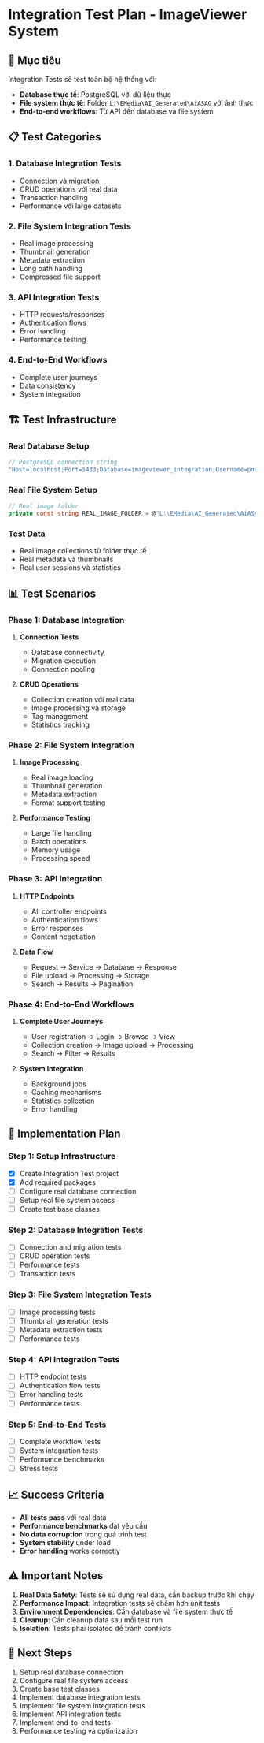 # Integration Test Plan - ImageViewer System

## 🎯 **Mục tiêu**

Integration Tests sẽ test toàn bộ hệ thống với:
- **Database thực tế**: PostgreSQL với dữ liệu thực
- **File system thực tế**: Folder `L:\EMedia\AI_Generated\AiASAG` với ảnh thực
- **End-to-end workflows**: Từ API đến database và file system

## 📋 **Test Categories**

### 1. **Database Integration Tests**
- Connection và migration
- CRUD operations với real data
- Transaction handling
- Performance với large datasets

### 2. **File System Integration Tests**
- Real image processing
- Thumbnail generation
- Metadata extraction
- Long path handling
- Compressed file support

### 3. **API Integration Tests**
- HTTP requests/responses
- Authentication flows
- Error handling
- Performance testing

### 4. **End-to-End Workflows**
- Complete user journeys
- Data consistency
- System integration

## 🏗️ **Test Infrastructure**

### **Real Database Setup**
```csharp
// PostgreSQL connection string
"Host=localhost;Port=5433;Database=imageviewer_integration;Username=postgres;Password=123456"
```

### **Real File System Setup**
```csharp
// Real image folder
private const string REAL_IMAGE_FOLDER = @"L:\EMedia\AI_Generated\AiASAG";
```

### **Test Data**
- Real image collections từ folder thực tế
- Real metadata và thumbnails
- Real user sessions và statistics

## 📊 **Test Scenarios**

### **Phase 1: Database Integration**
1. **Connection Tests**
   - Database connectivity
   - Migration execution
   - Connection pooling

2. **CRUD Operations**
   - Collection creation với real data
   - Image processing và storage
   - Tag management
   - Statistics tracking

### **Phase 2: File System Integration**
1. **Image Processing**
   - Real image loading
   - Thumbnail generation
   - Metadata extraction
   - Format support testing

2. **Performance Testing**
   - Large file handling
   - Batch operations
   - Memory usage
   - Processing speed

### **Phase 3: API Integration**
1. **HTTP Endpoints**
   - All controller endpoints
   - Authentication flows
   - Error responses
   - Content negotiation

2. **Data Flow**
   - Request → Service → Database → Response
   - File upload → Processing → Storage
   - Search → Results → Pagination

### **Phase 4: End-to-End Workflows**
1. **Complete User Journeys**
   - User registration → Login → Browse → View
   - Collection creation → Image upload → Processing
   - Search → Filter → Results

2. **System Integration**
   - Background jobs
   - Caching mechanisms
   - Statistics collection
   - Error handling

## 🔧 **Implementation Plan**

### **Step 1: Setup Infrastructure**
- [x] Create Integration Test project
- [x] Add required packages
- [ ] Configure real database connection
- [ ] Setup real file system access
- [ ] Create test base classes

### **Step 2: Database Integration Tests**
- [ ] Connection and migration tests
- [ ] CRUD operation tests
- [ ] Performance tests
- [ ] Transaction tests

### **Step 3: File System Integration Tests**
- [ ] Image processing tests
- [ ] Thumbnail generation tests
- [ ] Metadata extraction tests
- [ ] Performance tests

### **Step 4: API Integration Tests**
- [ ] HTTP endpoint tests
- [ ] Authentication flow tests
- [ ] Error handling tests
- [ ] Performance tests

### **Step 5: End-to-End Tests**
- [ ] Complete workflow tests
- [ ] System integration tests
- [ ] Performance benchmarks
- [ ] Stress tests

## 📈 **Success Criteria**

- **All tests pass** với real data
- **Performance benchmarks** đạt yêu cầu
- **No data corruption** trong quá trình test
- **System stability** under load
- **Error handling** works correctly

## ⚠️ **Important Notes**

1. **Real Data Safety**: Tests sẽ sử dụng real data, cần backup trước khi chạy
2. **Performance Impact**: Integration tests sẽ chậm hơn unit tests
3. **Environment Dependencies**: Cần database và file system thực tế
4. **Cleanup**: Cần cleanup data sau mỗi test run
5. **Isolation**: Tests phải isolated để tránh conflicts

## 🚀 **Next Steps**

1. Setup real database connection
2. Configure real file system access
3. Create base test classes
4. Implement database integration tests
5. Implement file system integration tests
6. Implement API integration tests
7. Implement end-to-end tests
8. Performance testing và optimization
